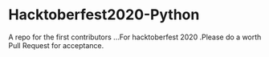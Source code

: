 # Hacktoberfest2020-Python
A repo for the first contributors ...For hacktoberfest 2020 .Please do a worth Pull Request for acceptance.

